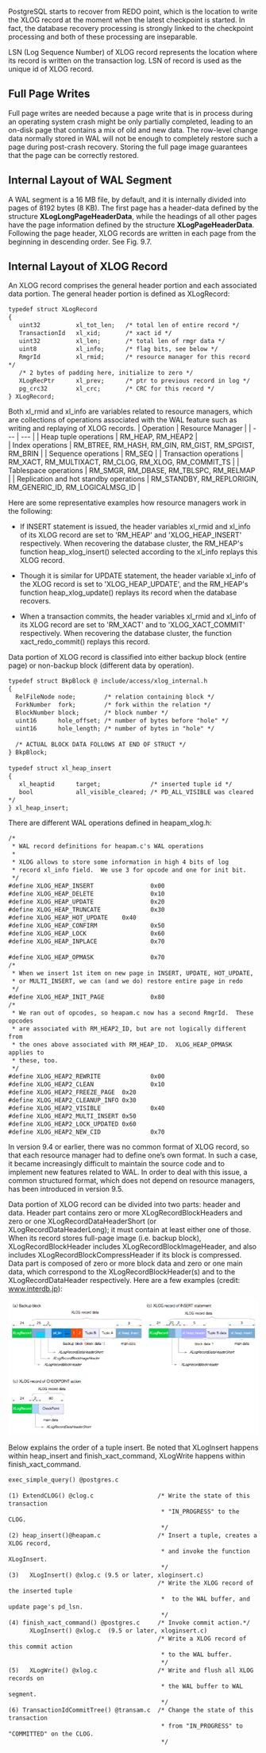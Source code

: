 PostgreSQL starts to recover from REDO point, which is the location to write the XLOG record at the moment when the latest checkpoint is started. In fact, the database recovery processing is strongly linked to the checkpoint processing and both of these processing are inseparable.

LSN (Log Sequence Number) of XLOG record represents the location where its record is written on the transaction log. LSN of record is used as the unique id of XLOG record.

## Full Page Writes

Full page writes are needed because a page write that is in process during an operating system crash might be only partially completed, leading to an on-disk page that contains a mix of old and new data. The row-level change data normally stored in WAL will not be enough to completely restore such a page during post-crash recovery. Storing the full page image guarantees that the page can be correctly restored.

## Internal Layout of WAL Segment

A WAL segment is a 16 MB file, by default, and it is internally divided into pages of 8192 bytes (8 KB). The first page has a header-data defined by the structure **XLogLongPageHeaderData**, while the headings of all other pages have the page information defined by the structure **XLogPageHeaderData**. Following the page header, XLOG records are written in each page from the beginning in descending order. See Fig. 9.7.

## Internal Layout of XLOG Record

An XLOG record comprises the general header portion and each associated data portion. The general header portion is defined as XLogRecord:
```
typedef struct XLogRecord
{
   uint32          xl_tot_len;   /* total len of entire record */
   TransactionId   xl_xid;       /* xact id */
   uint32          xl_len;       /* total len of rmgr data */
   uint8           xl_info;      /* flag bits, see below */
   RmgrId          xl_rmid;      /* resource manager for this record */
   /* 2 bytes of padding here, initialize to zero */
   XLogRecPtr      xl_prev;      /* ptr to previous record in log */
   pg_crc32        xl_crc;       /* CRC for this record */
} XLogRecord;
```

Both xl_rmid and xl_info are variables related to resource managers, which are collections of operations associated with the WAL feature such as writing and replaying of XLOG records.
| Operation | Resource Manager |
| --- | --- |
| Heap tuple operations | RM_HEAP, RM_HEAP2 |	
| Index operations	| RM_BTREE, RM_HASH, RM_GIN, RM_GIST, RM_SPGIST, RM_BRIN |
| Sequence operations	| RM_SEQ |
| Transaction operations	| RM_XACT, RM_MULTIXACT, RM_CLOG, RM_XLOG, RM_COMMIT_TS |
| Tablespace operations	| RM_SMGR, RM_DBASE, RM_TBLSPC, RM_RELMAP |
| Replication and hot standby operations	| RM_STANDBY, RM_REPLORIGIN, RM_GENERIC_ID, RM_LOGICALMSG_ID |

Here are some representative examples how resource managers work in the following:

- If INSERT statement is issued, the header variables xl_rmid and xl_info of its XLOG record are set to 'RM_HEAP' and 'XLOG_HEAP_INSERT' respectively. When recovering the database cluster, the RM_HEAP's function heap_xlog_insert() selected according to the xl_info replays this XLOG record.

- Though it is similar for UPDATE statement, the header variable xl_info of the XLOG record is set to 'XLOG_HEAP_UPDATE', and the RM_HEAP's function heap_xlog_update() replays its record when the database recovers.

- When a transaction commits, the header variables xl_rmid and xl_info of its XLOG record are set to 'RM_XACT' and to 'XLOG_XACT_COMMIT' respectively. When recovering the database cluster, the function xact_redo_commit() replays this record.

Data portion of XLOG record is classified into either backup block (entire page) or non-backup block (different data by operation).

```
typedef struct BkpBlock @ include/access/xlog_internal.h
{
  RelFileNode node;        /* relation containing block */
  ForkNumber  fork;        /* fork within the relation */
  BlockNumber block;       /* block number */
  uint16      hole_offset; /* number of bytes before "hole" */
  uint16      hole_length; /* number of bytes in "hole" */

  /* ACTUAL BLOCK DATA FOLLOWS AT END OF STRUCT */
} BkpBlock;

typedef struct xl_heap_insert
{
   xl_heaptid      target;              /* inserted tuple id */
   bool            all_visible_cleared; /* PD_ALL_VISIBLE was cleared */
} xl_heap_insert;
```

There are different WAL operations defined in heapam_xlog.h:
```
/*
 * WAL record definitions for heapam.c's WAL operations
 *
 * XLOG allows to store some information in high 4 bits of log
 * record xl_info field.  We use 3 for opcode and one for init bit.
 */
#define XLOG_HEAP_INSERT                0x00
#define XLOG_HEAP_DELETE                0x10
#define XLOG_HEAP_UPDATE                0x20
#define XLOG_HEAP_TRUNCATE              0x30
#define XLOG_HEAP_HOT_UPDATE    0x40
#define XLOG_HEAP_CONFIRM               0x50
#define XLOG_HEAP_LOCK                  0x60
#define XLOG_HEAP_INPLACE               0x70

#define XLOG_HEAP_OPMASK                0x70
/*
 * When we insert 1st item on new page in INSERT, UPDATE, HOT_UPDATE,
 * or MULTI_INSERT, we can (and we do) restore entire page in redo
 */
#define XLOG_HEAP_INIT_PAGE             0x80
/*
 * We ran out of opcodes, so heapam.c now has a second RmgrId.  These opcodes
 * are associated with RM_HEAP2_ID, but are not logically different from
 * the ones above associated with RM_HEAP_ID.  XLOG_HEAP_OPMASK applies to
 * these, too.
 */
#define XLOG_HEAP2_REWRITE              0x00
#define XLOG_HEAP2_CLEAN                0x10
#define XLOG_HEAP2_FREEZE_PAGE  0x20
#define XLOG_HEAP2_CLEANUP_INFO 0x30
#define XLOG_HEAP2_VISIBLE              0x40
#define XLOG_HEAP2_MULTI_INSERT 0x50
#define XLOG_HEAP2_LOCK_UPDATED 0x60
#define XLOG_HEAP2_NEW_CID              0x70
```

In version 9.4 or earlier, there was no common format of XLOG record, so that each resource manager had to define one’s own format. In such a case, it became increasingly difficult to maintain the source code and to implement new features related to WAL. In order to deal with this issue, a common structured format, which does not depend on resource managers, has been introduced in version 9.5.

Data portion of XLOG record can be divided into two parts: header and data. Header part contains zero or more XLogRecordBlockHeaders and zero or one XLogRecordDataHeaderShort (or XLogRecordDataHeaderLong); it must contain at least either one of those. When its record stores full-page image (i.e. backup block), XLogRecordBlockHeader includes XLogRecordBlockImageHeader, and also includes XLogRecordBlockCompressHeader if its block is compressed. Data part is composed of zero or more block data and zero or one main data, which correspond to the XLogRecordBlockHeader(s) and to the XLogRecordDataHeader respectively. Here are a few examples (credit: www.interdb.jp):

<img src="xlog.png" alt="hi" class="inline"/>

Below explains the order of a tuple insert. Be noted that XLogInsert happens within heap_insert and finish_xact_command, XLogWrite happens within finish_xact_command.

```
exec_simple_query() @postgres.c

(1) ExtendCLOG() @clog.c                  /* Write the state of this transaction
                                           * "IN_PROGRESS" to the CLOG.
                                           */
(2) heap_insert()@heapam.c                /* Insert a tuple, creates a XLOG record,
                                           * and invoke the function XLogInsert.
                                           */
(3)   XLogInsert() @xlog.c (9.5 or later, xloginsert.c)
                                          /* Write the XLOG record of the inserted tuple
                                           *  to the WAL buffer, and update page's pd_lsn.
                                           */
(4) finish_xact_command() @postgres.c     /* Invoke commit action.*/   
      XLogInsert() @xlog.c  (9.5 or later, xloginsert.c)
                                          /* Write a XLOG record of this commit action 
                                           * to the WAL buffer.
                                           */
(5)   XLogWrite() @xlog.c                 /* Write and flush all XLOG records on 
                                           * the WAL buffer to WAL segment.
                                           */
(6) TransactionIdCommitTree() @transam.c  /* Change the state of this transaction 
                                           * from "IN_PROGRESS" to "COMMITTED" on the CLOG.
                                           */
```

